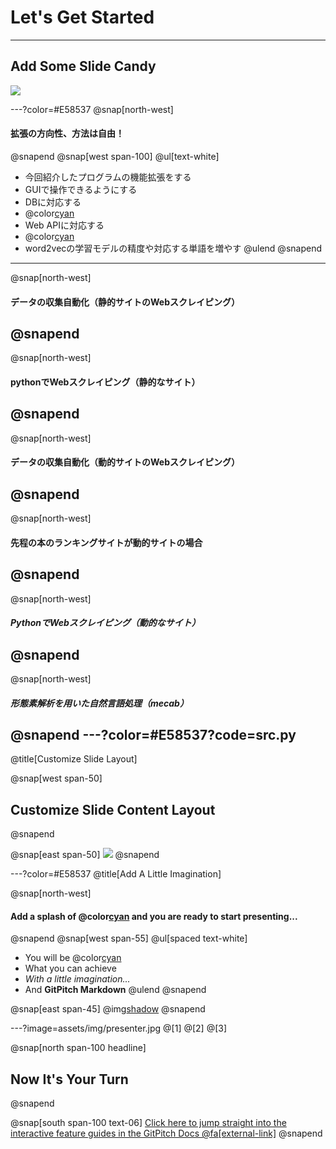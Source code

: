 # Let's Get Started

---
## Add Some Slide Candy
![](assets/img/presentation.png)

---?color=#E58537
@snap[north-west]
#### **拡張の方向性、方法は自由！**
@snapend
@snap[west span-100]
@ul[text-white]
- 今回紹介したプログラムの機能拡張をする
- GUIで操作できるようにする
- DBに対応する
- @color[cyan](***データの取得方法を工夫する（Webスクレイピング）***)
- Web APIに対応する
- @color[cyan](***形態素解析を用いた自然言語処理***)
- word2vecの学習モデルの精度や対応する単語を増やす
@ulend
@snapend
---
@snap[north-west]
#### データの収集自動化（静的サイトのWebスクレイピング）
@snapend
---
@snap[north-west]
#### pythonでWebスクレイピング（静的なサイト）
@snapend
---
@snap[north-west]
#### データの収集自動化（動的サイトのWebスクレイピング）
@snapend
---
@snap[north-west]
#### 先程の本のランキングサイトが動的サイトの場合
@snapend
---
@snap[north-west]
##### PythonでWebスクレイピング（動的なサイト）
@snapend
---
@snap[north-west]
##### 形態素解析を用いた自然言語処理（mecab）
@snapend
---?color=#E58537?code=src.py
---

@title[Customize Slide Layout]


@snap[west span-50]
## Customize Slide Content Layout
@snapend

@snap[east span-50]
![](assets/img/presentation.png)
@snapend

---?color=#E58537
@title[Add A Little Imagination]

@snap[north-west]
#### Add a splash of @color[cyan](**color**) and you are ready to start presenting...
@snapend
@snap[west span-55]
@ul[spaced text-white]
- You will be @color[cyan](**amazed**)
- What you can achieve
- *With a little imagination...*
- And **GitPitch Markdown**
@ulend
@snapend

@snap[east span-45]
@img[shadow](assets/img/conference.png)
@snapend

---?image=assets/img/presenter.jpg
@[1]
@[2]
@[3]

@snap[north span-100 headline]
## Now It's Your Turn
@snapend

@snap[south span-100 text-06]
[Click here to jump straight into the interactive feature guides in the GitPitch Docs @fa[external-link]](https://gitpitch.com/docs/getting-started/tutorial/)
@snapend
